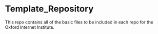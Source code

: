 # Template_Repository
This repo contains all of the basic files to be included in each repo for the Oxford Internet Institute.

